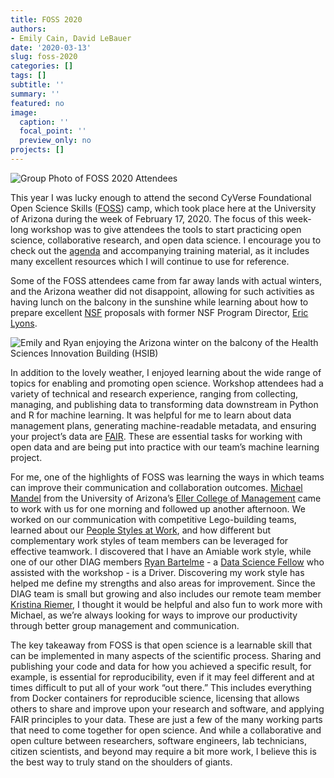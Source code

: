 ```yaml
---
title: FOSS 2020
authors: 
- Emily Cain, David LeBauer
date: '2020-03-13'
slug: foss-2020
categories: []
tags: []
subtitle: ''
summary: ''
featured: no
image:
  caption: ''
  focal_point: ''
  preview_only: no
projects: []
---
```


![Group Photo of FOSS 2020 Attendees](/post/2020-03-13-foss-2020_files/foss_2020_2.JPG)

This year I was lucky enough to attend the second CyVerse Foundational Open Science Skills ([FOSS](https://cyverse.org/foss)) camp, which took place here at the University of Arizona during the week of February 17, 2020. The focus of this week-long workshop was to give attendees the tools to start practicing open science, collaborative research, and open data science. I encourage you to check out the [agenda](https://cyverse-foss-2020.readthedocs-hosted.com/en/latest/getting_started/intro.html) and accompanying training material, as it includes many excellent resources which I will continue to use for reference. 

Some of the FOSS attendees came from far away lands with actual winters, and the Arizona weather did not disappoint, allowing for such activities as having lunch on the balcony in the sunshine while learning about how to prepare excellent [NSF](https://www.nsf.gov/funding/index.jsp) proposals with former NSF Program Director, [Eric Lyons](https://cals.arizona.edu/spls/content/eric). 

![Emily and Ryan enjoying the Arizona winter on the balcony of the Health Sciences Innovation Building (HSIB)](/post/2020-03-13-foss-2020_files/emily_and_ryan_0.jpg)

In addition to the lovely weather, I enjoyed learning about the wide range of topics for enabling and promoting open science. Workshop attendees had a variety of technical and research experience, ranging from collecting, managing, and publishing data to transforming data downstream in Python and R for machine learning. It was helpful for me to learn about data management plans, generating machine-readable metadata, and ensuring your project’s data are [FAIR](https://www.go-fair.org/fair-principles/). These are essential tasks for working with open data and are being put into practice with our team’s machine learning project. 

For me, one of the highlights of FOSS was learning the ways in which teams can improve their communication and collaboration outcomes. [Michael Mandel](https://eller.arizona.edu/people/michael-mandel) from the University of Arizona’s [Eller College of Management](https://eller.arizona.edu/) came to work with us for one morning and followed up another afternoon. We worked on our communication with competitive Lego-building teams, learned about our [People Styles at Work](https://smile.amazon.com/People-Styles-Work-Beyond-Relationships/dp/0814413420/ref=sr_1_1?keywords=people+styles+at+work&qid=1583517533&sr=8-1), and how different but complementary work styles of team members can be leveraged for effective teamwork. I discovered that I have an Amiable work style, while one of our other DIAG members [Ryan Bartelme](https://twitter.com/MicrobialBart) - a [Data Science Fellow](https://datascience.arizona.edu/odss-office-data-science-services/data-science-fellows-program) who assisted with the workshop - is a Driver. Discovering my work style has helped me define my strengths and also areas for improvement. Since the DIAG team is small but growing and also includes our remote team member [Kristina Riemer](https://twitter.com/KristinaRiemer), I thought it would be helpful and also fun to work more with Michael, as we’re always looking for ways to improve our productivity through better group management and communication.

The key takeaway from FOSS is that open science is a learnable skill that can be implemented in many aspects of the scientific process. Sharing and publishing your code and data for how you achieved a specific result, for example, is essential for reproducibility, even if it may feel different and at times difficult to put all of your work “out there.” This includes everything from Docker containers for reproducible science, licensing that allows others to share and improve upon your research and software, and applying FAIR principles to your data. These are just a few of the many working parts that need to come together for open science. And while a collaborative and open culture between researchers, software engineers, lab technicians, citizen scientists, and beyond may require a bit more work, I believe this is the best way to truly stand on the shoulders of giants. 
